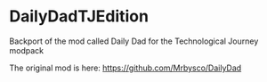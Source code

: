 # DailyDadTJEdition
Backport of the mod called Daily Dad for the Technological Journey modpack

The original mod is here: https://github.com/Mrbysco/DailyDad
